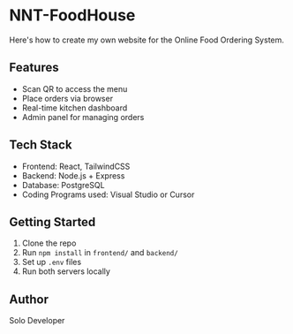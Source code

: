 # NNT-FoodHouse
Here's how to create my own website for the Online Food Ordering System.

## Features
- Scan QR to access the menu
- Place orders via browser
- Real-time kitchen dashboard
- Admin panel for managing orders

## Tech Stack
- Frontend: React, TailwindCSS
- Backend: Node.js + Express
- Database: PostgreSQL
- Coding Programs used: Visual Studio or Cursor

## Getting Started
1. Clone the repo
2. Run `npm install` in `frontend/` and `backend/`
3. Set up `.env` files
4. Run both servers locally

## Author
Solo Developer
